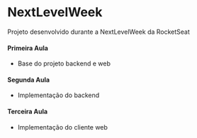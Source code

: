 # NextLevelWeek

Projeto desenvolvido durante a NextLevelWeek da RocketSeat

#### Primeira Aula

- Base do projeto backend e web


#### Segunda Aula

- Implementação do backend

#### Terceira Aula

- Implementação do cliente web